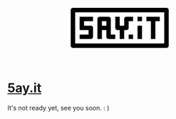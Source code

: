 <br><br><p align="center"><img src="https://raw.githubusercontent.com/KLA6/5ay.it/main/logo.svg" style="height: 90px;"></p><br>

# <a href="https://5ay.it">5ay.it</a>
It's not ready yet, see you soon. : )
